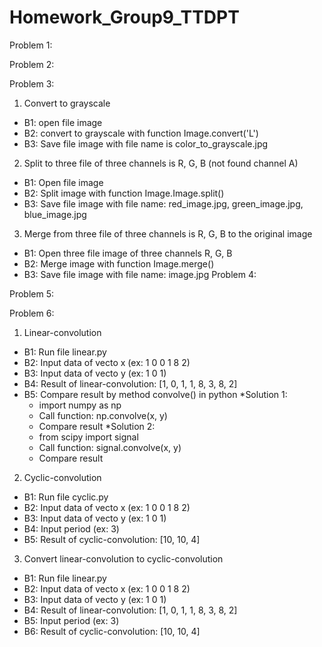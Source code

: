 # Homework_Group9_TTDPT
Problem 1:

Problem 2:

Problem 3:
1. Convert to grayscale
- B1: open file image
- B2: convert to grayscale with function Image.convert('L')
- B3: Save file image with file name is color_to_grayscale.jpg

2. Split to three file of three channels is R, G, B (not found channel A)
- B1: Open file image
- B2: Split image with function Image.Image.split()
- B3: Save file image with file name: red_image.jpg, green_image.jpg, blue_image.jpg

3. Merge from three file of three channels is R, G, B to the original image
- B1: Open three file image of three channels R, G, B
- B2: Merge image with function Image.merge()
- B3: Save file image with file name: image.jpg
Problem 4:

Problem 5:

Problem 6:
1. Linear-convolution
- B1: Run file linear.py
- B2: Input data of vecto x (ex: 1 0 0 1 8 2)
- B3: Input data of vecto y (ex: 1 0 1)
- B4: Result of linear-convolution: [1, 0, 1, 1, 8, 3, 8, 2]
- B5: Compare result by method convolve() in python
	*Solution 1:
	+ import numpy as np
	+ Call function: np.convolve(x, y)
	+ Compare result
	*Solution 2:
	+ from scipy import signal
	+ Call function: signal.convolve(x, y)
	+ Compare result

2. Cyclic-convolution
- B1: Run file cyclic.py
- B2: Input data of vecto x (ex: 1 0 0 1 8 2)
- B3: Input data of vecto y (ex: 1 0 1)
- B4: Input period (ex: 3)
- B5: Result of cyclic-convolution: [10, 10, 4]

3. Convert linear-convolution to cyclic-convolution
- B1: Run file linear.py
- B2: Input data of vecto x (ex: 1 0 0 1 8 2)
- B3: Input data of vecto y (ex: 1 0 1)
- B4: Result of linear-convolution: [1, 0, 1, 1, 8, 3, 8, 2]
- B5: Input period (ex: 3)
- B6: Result of cyclic-convolution: [10, 10, 4]
